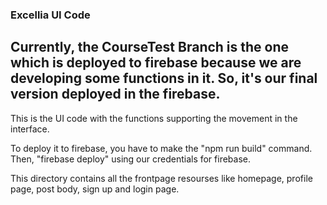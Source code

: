 
### Excellia UI Code

## Currently, the CourseTest Branch is the one which is  deployed to firebase because we are developing some functions in it. So, it's our final version deployed in the firebase. 

This is the UI code with the functions supporting the movement in the interface. 

To deploy it to firebase, you have to make the "npm run build" command. Then, "firebase deploy" using our credentials for firebase. 

This directory contains all the frontpage resourses like homepage, profile page, post body, sign up and login page.

